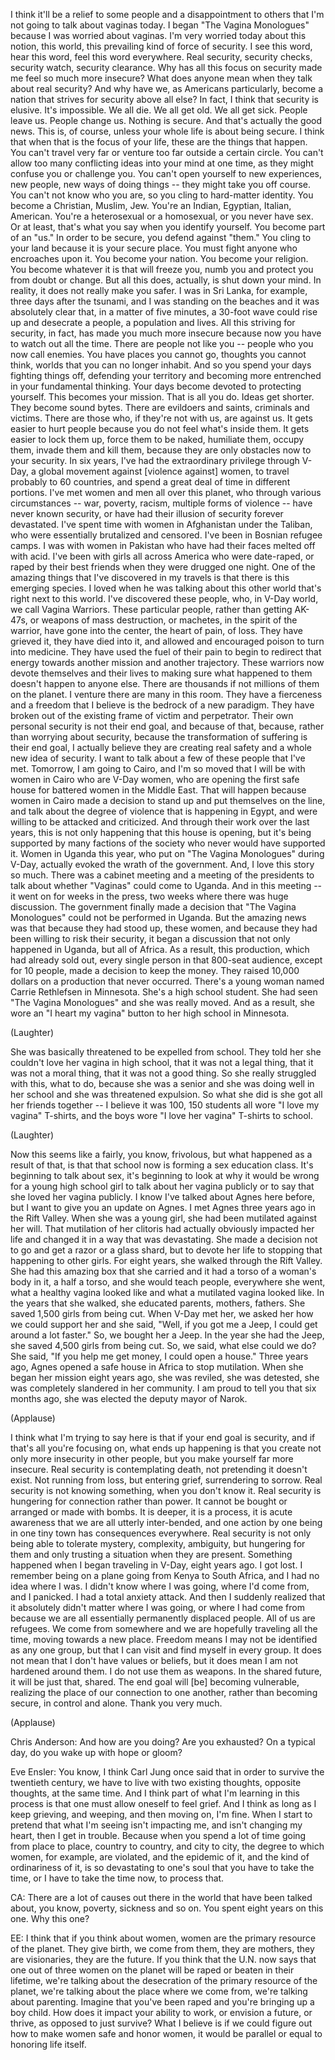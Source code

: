 
I think it&#39;ll be a relief to some people and a disappointment to others
that I&#39;m not going to talk about vaginas today.
I began &quot;The Vagina Monologues&quot; because I was worried about vaginas.
I&#39;m very worried today about this notion, this world,
this prevailing kind of force of security.
I see this word, hear this word, feel this word everywhere.
Real security, security checks, security watch, security clearance.
Why has all this focus on security made me feel so much more insecure?
What does anyone mean when they talk about real security?
And why have we, as Americans particularly,
become a nation that strives for security above all else?
In fact, I think that security is elusive. It&#39;s impossible.
We all die. We all get old. We all get sick. People leave us.
People change us. Nothing is secure.
And that&#39;s actually the good news.
This is, of course, unless your whole life is about being secure.
I think that when that is the focus of your life,
these are the things that happen.
You can&#39;t travel very far or venture too far outside a certain circle.
You can&#39;t allow too many conflicting ideas into your mind at one time,
as they might confuse you or challenge you.
You can&#39;t open yourself to new experiences, new people,
new ways of doing things -- they might take you off course.
You can&#39;t not know who you are, so you cling to hard-matter identity.
You become a Christian, Muslim, Jew.
You&#39;re an Indian, Egyptian, Italian, American.
You&#39;re a heterosexual or a homosexual, or you never have sex.
Or at least, that&#39;s what you say when you identify yourself.
You become part of an &quot;us.&quot;
In order to be secure, you defend against &quot;them.&quot;
You cling to your land because it is your secure place.
You must fight anyone who encroaches upon it.
You become your nation. You become your religion.
You become whatever it is that will freeze you, numb you
and protect you from doubt or change.
But all this does, actually, is shut down your mind.
In reality, it does not really make you safer.
I was in Sri Lanka, for example, three days after the tsunami,
and I was standing on the beaches
and it was absolutely clear that, in a matter of five minutes,
a 30-foot wave could rise up
and desecrate a people, a population and lives.
All this striving for security, in fact,
has made you much more insecure
because now you have to watch out all the time.
There are people not like you -- people who you now call enemies.
You have places you cannot go, thoughts you cannot think,
worlds that you can no longer inhabit.
And so you spend your days fighting things off, defending your territory
and becoming more entrenched in your fundamental thinking.
Your days become devoted to protecting yourself.
This becomes your mission. That is all you do.
Ideas get shorter. They become sound bytes.
There are evildoers and saints, criminals and victims.
There are those who, if they&#39;re not with us, are against us.
It gets easier to hurt people because you do not feel what&#39;s inside them.
It gets easier to lock them up, force them to be naked, humiliate them,
occupy them, invade them and kill them,
because they are only obstacles now to your security.
In six years, I&#39;ve had the extraordinary privilege through V-Day,
a global movement against [violence against] women,
to travel probably to 60 countries,
and spend a great deal of time in different portions.
I&#39;ve met women and men all over this planet,
who through various circumstances --
war, poverty, racism, multiple forms of violence --
have never known security,
or have had their illusion of security forever devastated.
I&#39;ve spent time with women in Afghanistan under the Taliban,
who were essentially brutalized and censored.
I&#39;ve been in Bosnian refugee camps.
I was with women in Pakistan
who have had their faces melted off with acid.
I&#39;ve been with girls all across America who were date-raped,
or raped by their best friends when they were drugged one night.
One of the amazing things that I&#39;ve discovered in my travels
is that there is this emerging species.
I loved when he was talking about this other world that&#39;s right next to this world.
I&#39;ve discovered these people, who, in V-Day world,
we call Vagina Warriors.
These particular people, rather than getting AK-47s,
or weapons of mass destruction, or machetes,
in the spirit of the warrior, have gone into the center, the heart of pain, of loss.
They have grieved it, they have died into it,
and allowed and encouraged poison to turn into medicine.
They have used the fuel of their pain to begin to redirect that energy
towards another mission and another trajectory.
These warriors now devote themselves and their lives
to making sure what happened to them doesn&#39;t happen to anyone else.
There are thousands if not millions of them on the planet.
I venture there are many in this room.
They have a fierceness and a freedom
that I believe is the bedrock of a new paradigm.
They have broken out of the existing frame of victim and perpetrator.
Their own personal security is not their end goal,
and because of that, because, rather than worrying about security,
because the transformation of suffering is their end goal,
I actually believe they are creating real safety
and a whole new idea of security.
I want to talk about a few of these people that I&#39;ve met.
Tomorrow, I am going to Cairo,
and I&#39;m so moved that I will be with women in Cairo
who are V-Day women, who are opening the first safe house
for battered women in the Middle East.
That will happen because women in Cairo made a decision to stand up
and put themselves on the line,
and talk about the degree of violence that is happening in Egypt,
and were willing to be attacked and criticized.
And through their work over the last years,
this is not only happening that this house is opening,
but it&#39;s being supported by many factions of the society
who never would have supported it.
Women in Uganda this year,
who put on &quot;The Vagina Monologues&quot; during V-Day,
actually evoked the wrath of the government.
And, I love this story so much.
There was a cabinet meeting and a meeting of the presidents
to talk about whether &quot;Vaginas&quot; could come to Uganda.
And in this meeting -- it went on for weeks in the press,
two weeks where there was huge discussion.
The government finally made a decision
that &quot;The Vagina Monologues&quot; could not be performed in Uganda.
But the amazing news was that because they had stood up, these women,
and because they had been willing to risk their security,
it began a discussion that not only happened in Uganda,
but all of Africa.
As a result, this production, which had already sold out,
every single person in that 800-seat audience, except for 10 people,
made a decision to keep the money.
They raised 10,000 dollars on a production that never occurred.
There&#39;s a young woman named Carrie Rethlefsen in Minnesota.
She&#39;s a high school student.
She had seen &quot;The Vagina Monologues&quot; and she was really moved. And as a result,
she wore an &quot;I heart my vagina&quot; button to her high school in Minnesota.

(Laughter)

She was basically threatened to be expelled from school.
They told her she couldn&#39;t love her vagina in high school,
that it was not a legal thing, that it was not a moral thing,
that it was not a good thing.
So she really struggled with this, what to do,
because she was a senior and she was doing well in her school
and she was threatened expulsion. So what she did is she got all her friends together --
I believe it was 100, 150 students
all wore &quot;I love my vagina&quot; T-shirts,
and the boys wore &quot;I love her vagina&quot; T-shirts to school.

(Laughter)

Now this seems like a fairly, you know, frivolous,
but what happened as a result of that, is that that school now
is forming a sex education class. It&#39;s beginning to talk about sex,
it&#39;s beginning to look at why it would be wrong
for a young high school girl to talk about her vagina publicly
or to say that she loved her vagina publicly.
I know I&#39;ve talked about Agnes here before,
but I want to give you an update on Agnes.
I met Agnes three years ago in the Rift Valley.
When she was a young girl, she had been mutilated against her will.
That mutilation of her clitoris
had actually obviously impacted her life
and changed it in a way that was devastating.
She made a decision not to go and get a razor or a glass shard,
but to devote her life to stopping that happening to other girls.
For eight years, she walked through the Rift Valley.
She had this amazing box that she carried and it had a
torso of a woman&#39;s body in it, a half a torso,
and she would teach people, everywhere she went,
what a healthy vagina looked like and what a mutilated vagina looked like.
In the years that she walked, she educated parents, mothers, fathers.
She saved 1,500 girls from being cut.
When V-Day met her, we asked her how we could support her
and she said, &quot;Well, if you got me a Jeep,
I could get around a lot faster.&quot; So, we bought her a Jeep.
In the year she had the Jeep, she saved 4,500 girls from being cut.
So, we said, what else could we do?
She said, &quot;If you help me get money, I could open a house.&quot;
Three years ago, Agnes opened a safe house in Africa to stop mutilation.
When she began her mission eight years ago, she was reviled,
she was detested, she was completely slandered in her community.
I am proud to tell you that six months ago,
she was elected the deputy mayor of Narok.

(Applause)

I think what I&#39;m trying to say here
is that if your end goal is security,
and if that&#39;s all you&#39;re focusing on, what ends up happening
is that you create not only more insecurity in other people,
but you make yourself far more insecure.
Real security is contemplating death, not pretending it doesn&#39;t exist.
Not running from loss, but entering grief, surrendering to sorrow.
Real security is not knowing something, when you don&#39;t know it.
Real security is hungering for connection rather than power.
It cannot be bought or arranged or made with bombs.
It is deeper, it is a process, it is acute awareness
that we are all utterly inter-bended,
and one action by one being in one tiny town
has consequences everywhere.
Real security is not only being able
to tolerate mystery, complexity, ambiguity, but hungering for them
and only trusting a situation when they are present.
Something happened when I began traveling in V-Day, eight years ago. I got lost.
I remember being on a plane going from Kenya to South Africa,
and I had no idea where I was.
I didn&#39;t know where I was going, where I&#39;d come from,
and I panicked. I had a total anxiety attack.
And then I suddenly realized that it absolutely didn&#39;t matter
where I was going, or where I had come from
because we are all essentially permanently displaced people.
All of us are refugees.
We come from somewhere and we are hopefully traveling all the time,
moving towards a new place.
Freedom means I may not be identified as any one group,
but that I can visit and find myself in every group.
It does not mean that I don&#39;t have values or beliefs,
but it does mean I am not hardened around them.
I do not use them as weapons.
In the shared future, it will be just that, shared.
The end goal will [be] becoming vulnerable,
realizing the place of our connection to one another,
rather than becoming secure, in control and alone.
Thank you very much.

(Applause)


Chris Anderson: And how are you doing? Are you exhausted?
On a typical day, do you wake up with hope or gloom?

Eve Ensler: You know, I think Carl Jung once said
that in order to survive the twentieth century,
we have to live with two existing thoughts, opposite thoughts, at the same time.
And I think part of what I&#39;m learning in this process
is that one must allow oneself to feel grief.
And I think as long as I keep grieving, and weeping,
and then moving on, I&#39;m fine.
When I start to pretend that what I&#39;m seeing isn&#39;t impacting me,
and isn&#39;t changing my heart, then I get in trouble.
Because when you spend a lot of time going from place to place,
country to country, and city to city,
the degree to which women, for example, are violated,
and the epidemic of it, and the kind of ordinariness of it,
is so devastating to one&#39;s soul that you have to take the time,
or I have to take the time now, to process that.

CA: There are a lot of causes out there in the world that have been talked about,
you know, poverty, sickness and so on. You spent eight years on this one.
Why this one?

EE: I think that if you think about women,
women are the primary resource of the planet. They give birth,
we come from them, they are mothers, they are visionaries,
they are the future. If you think that the U.N. now says
that one out of three women on the planet
will be raped or beaten in their lifetime,
we&#39;re talking about the desecration of the primary resource of the planet,
we&#39;re talking about the place where we come from, we&#39;re talking about parenting.
Imagine that you&#39;ve been raped and you&#39;re bringing up a boy child.
How does it impact your ability to work, or envision a future,
or thrive, as opposed to just survive? What I believe is
if we could figure out how to make women safe and honor women,
it would be parallel or equal to honoring life itself.
